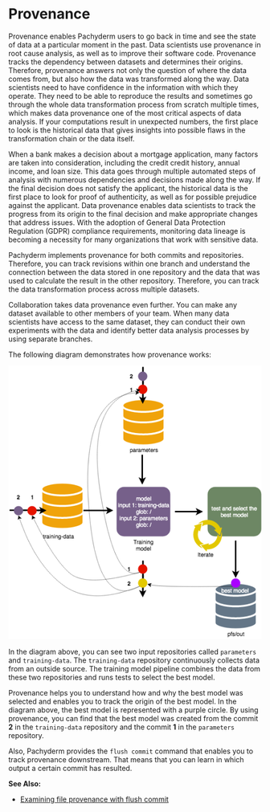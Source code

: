 # Provenance

Provenance enables Pachyderm users to go back in time and see the state of
data at a particular moment in the past. Data scientists use provenance in
root cause analysis, as well as to improve their software code.
Provenance tracks the
dependency between datasets and determines their origins. Therefore,
provenance answers not only the question of where the data comes from,
but also how the data was transformed along the way. Data scientists need
to have confidence in the information with which they operate. They need
to be able to reproduce the results and sometimes go through the whole
data transformation process from scratch multiple times, which makes data
provenance one of the most critical aspects of data analysis. If your
computations result in unexpected numbers, the first place to look
is the historical data that gives insights into possible flaws in the
transformation chain or the data itself.

When a bank makes a decision about a mortgage
application, many factors are taken into consideration, including the credit
credit history, annual income, and loan size. This data goes through multiple
automated steps of analysis with numerous dependencies and decisions made
along the way. If the final decision does not satisfy the applicant,
the historical data is the first place to look for proof of authenticity,
as well as for possible prejudice against the applicant. Data provenance
enables data scientists to track the
progress from its origin to the final decision and make appropriate
changes that address issues. With the adoption of General Data
Protection Regulation (GDPR) compliance requirements, monitoring data lineage
is becoming a necessity for many organizations that work with sensitive data.

Pachyderm implements provenance for both commits and repositories.
Therefore, you can track revisions within one branch and
understand the connection between the data stored in one repository
and the data that was used to calculate the result in the other
repository. Therefore, you can track the data transformation process across
multiple datasets.

Collaboration takes data provenance even further. You can make any dataset
available to other members of your team. When many data scientists have
access to the same dataset, they can conduct their own experiments with
the data and identify better data analysis processes by using
separate branches.

The following diagram demonstrates how provenance works:

![Provenance example](../../images/provenance.png)

In the diagram above, you can see two input repositories called `parameters`
and `training-data`. The `training-data` repository continuously collects
data from an outside source. The training model pipeline combines the
data from these two repositories and runs tests to select the best
model.

Provenance helps you to understand how and why the best model was
selected and enables you to track the origin of the best model.
In the diagram above, the best model is represented with a purple
circle. By using provenance, you can find that the best model was
created from the commit **2** in the `training-data` repository
and the commit **1** in the `parameters` repository.

Also, Pachyderm provides the `flush commit` command that enables you
to track provenance downstream. That means that you can learn
in which output a certain commit has resulted.

**See Also:**

- [Examining file provenance with flush commit](../../fundamentals/getting_data_out_of_pachyderm.html#examining-file-provenance-with-flush-commit)
